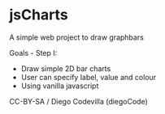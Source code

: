# jsCharts
A simple web project to draw graphbars 

Goals - Step I:

- Draw simple 2D bar charts 
- User can specify label, value and colour
- Using vanilla javascript 



CC-BY-SA / Diego Codevilla (diegoCode) 
